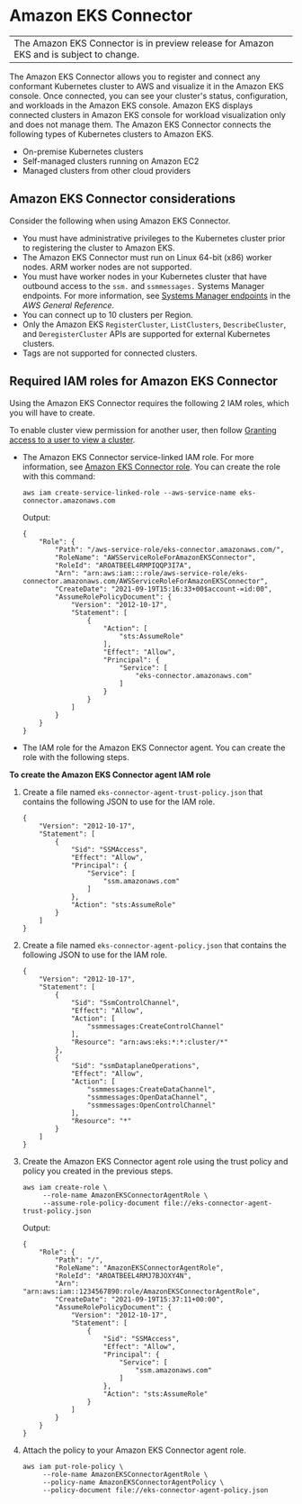 # Amazon EKS Connector<a name="eks-connector"></a>


|  | 
| --- |
| The Amazon EKS Connector is in preview release for Amazon EKS and is subject to change\. | 

The Amazon EKS Connector allows you to register and connect any conformant Kubernetes cluster to AWS and visualize it in the Amazon EKS console\. Once connected, you can see your cluster's status, configuration, and workloads in the Amazon EKS console\. Amazon EKS displays connected clusters in Amazon EKS console for workload visualization only and does not manage them\. The Amazon EKS Connector connects the following types of Kubernetes clusters to Amazon EKS\.


+ On\-premise Kubernetes clusters
+ Self\-managed clusters running on Amazon EC2
+ Managed clusters from other cloud providers

## Amazon EKS Connector considerations<a name="connect-cluster-reqts"></a>

Consider the following when using Amazon EKS Connector\.
+ You must have administrative privileges to the Kubernetes cluster prior to registering the cluster to Amazon EKS\.
+ The Amazon EKS Connector must run on Linux 64\-bit \(x86\) worker nodes\. ARM worker nodes are not supported\.
+ You must have worker nodes in your Kubernetes cluster that have outbound access to the `ssm.` and `ssmmessages.` Systems Manager endpoints\. For more information, see [Systems Manager endpoints](https://docs.aws.amazon.com/general/latest/gr/ssm.html) in the *AWS General Reference*\.
+ You can connect up to 10 clusters per Region\.
+ Only the Amazon EKS `RegisterCluster`, `ListClusters`, `DescribeCluster`, and `DeregisterCluster` APIs are supported for external Kubernetes clusters\.
+ Tags are not supported for connected clusters\.

## Required IAM roles for Amazon EKS Connector<a name="connector-iam-permissions"></a>

Using the Amazon EKS Connector requires the following 2 IAM roles, which you will have to create\.

To enable cluster view permission for another user, then follow [Granting access to a user to view a cluster](connector-grant-access.md)\.
+ The Amazon EKS Connector service\-linked IAM role\. For more information, see [Amazon EKS Connector role](using-service-linked-roles-eks-connector.md)\. You can create the role with this command:

  ```
  aws iam create-service-linked-role --aws-service-name eks-connector.amazonaws.com
  ```

  Output:

  ```
  {
      "Role": {
          "Path": "/aws-service-role/eks-connector.amazonaws.com/",
          "RoleName": "AWSServiceRoleForAmazonEKSConnector",
          "RoleId": "AROATBEEL4RMPIQQP3I7A",
          "Arn": "arn:aws:iam:::role/aws-service-role/eks-connector.amazonaws.com/AWSServiceRoleForAmazonEKSConnector",
          "CreateDate": "2021-09-19T15:16:33+00$account-=id:00",
          "AssumeRolePolicyDocument": {
              "Version": "2012-10-17",
              "Statement": [
                  {
                      "Action": [
                          "sts:AssumeRole"
                      ],
                      "Effect": "Allow",
                      "Principal": {
                          "Service": [
                              "eks-connector.amazonaws.com"
                          ]
                      }
                  }
              ]
          }
      }
  }
  ```
+ The IAM role for the Amazon EKS Connector agent\. You can create the role with the following steps\.

**To create the Amazon EKS Connector agent IAM role**

1. Create a file named `eks-connector-agent-trust-policy.json` that contains the following JSON to use for the IAM role\.

   ```
   {
       "Version": "2012-10-17",
       "Statement": [
           {
               "Sid": "SSMAccess",
               "Effect": "Allow",
               "Principal": {
                   "Service": [
                       "ssm.amazonaws.com"
                   ]
               },
               "Action": "sts:AssumeRole"
           }
       ]
   }
   ```

1. Create a file named `eks-connector-agent-policy.json` that contains the following JSON to use for the IAM role\.

   ```
   {
       "Version": "2012-10-17",
       "Statement": [
           {
               "Sid": "SsmControlChannel",
               "Effect": "Allow",
               "Action": [
                   "ssmmessages:CreateControlChannel"
               ],
               "Resource": "arn:aws:eks:*:*:cluster/*"
           },
           {
               "Sid": "ssmDataplaneOperations",
               "Effect": "Allow",
               "Action": [
                   "ssmmessages:CreateDataChannel",
                   "ssmmessages:OpenDataChannel",
                   "ssmmessages:OpenControlChannel"
               ],
               "Resource": "*"
           }
       ]
   }
   ```

1. Create the Amazon EKS Connector agent role using the trust policy and policy you created in the previous steps\.

   ```
   aws iam create-role \
        --role-name AmazonEKSConnectorAgentRole \
        --assume-role-policy-document file://eks-connector-agent-trust-policy.json
   ```

   Output:

   ```
   {
       "Role": {
           "Path": "/",
           "RoleName": "AmazonEKSConnectorAgentRole",
           "RoleId": "AROATBEEL4RMJ7BJOXY4N",
           "Arn": "arn:aws:iam::1234567890:role/AmazonEKSConnectorAgentRole",
           "CreateDate": "2021-09-19T15:37:11+00:00",
           "AssumeRolePolicyDocument": {
               "Version": "2012-10-17",
               "Statement": [
                   {
                       "Sid": "SSMAccess",
                       "Effect": "Allow",
                       "Principal": {
                           "Service": [
                               "ssm.amazonaws.com"
                           ]
                       },
                       "Action": "sts:AssumeRole"
                   }
               ]
           }
       }
   }
   ```

1. Attach the policy to your Amazon EKS Connector agent role\.

   ```
   aws iam put-role-policy \
        --role-name AmazonEKSConnectorAgentRole \
        --policy-name AmazonEKSConnectorAgentPolicy \
        --policy-document file://eks-connector-agent-policy.json
   ```